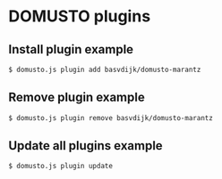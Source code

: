 # DOMUSTO plugins

## Install plugin example

```sh
$ domusto.js plugin add basvdijk/domusto-marantz
```

## Remove plugin example

```sh
$ domusto.js plugin remove basvdijk/domusto-marantz
```

## Update all plugins example

```sh
$ domusto.js plugin update
```

